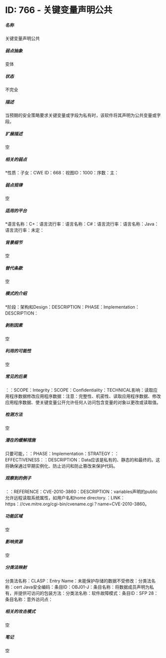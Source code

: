 # ID: 766 - 关键变量声明公共
<h5>名称</h5>关键变量声明公共
<h5>弱点抽象</h5>变体
<h5>状态</h5>不完全
<h5>描述</h5>当预期的安全策略要求关键变量或字段为私有时，该软件将其声明为公共变量或字段。
<h5>扩展描述</h5>空
<h5>相关的弱点</h5>*性质：子女：CWE ID：668：视图ID：1000：序数：主：
<h5>弱点规律</h5>空
<h5>适用的平台</h5>*语言名称：C+：语言流行率：语言名称：C#：语言流行率：语言名称：Java：语言流行率：未定：
<h5>背景细节</h5>空
<h5>替代条款</h5>空
<h5>模式的介绍</h5>*阶段：架构和Design：DESCRIPTION：PHASE：Implementation：DESCRIPTION：
<h5>剥削因素</h5>空
<h5>利用的可能性</h5>空
<h5>常见的后果</h5>：：SCOPE：Integrity：SCOPE：Confidentiality：TECHNICAL影响：读取应用程序数据修改应用程序数据：注意：完整性、机密性、读取应用程序数据、修改应用程序数据、使关键变量公开允许任何人访问包含变量的对象以更改或读取值。
<h5>检测方法</h5>空
<h5>潜在的缓解措施</h5>只要可能，：：PHASE：Implementation：STRATEGY：：EFFECTIVENESS：：DESCRIPTION：Data应该是私有的、静态的和最终的。这将确保通过早期实例化、防止访问和防止篡改来保护代码。
<h5>观察到的例子</h5>：：REFERENCE：CVE-2010-3860：DESCRIPTION：variables声明的public允许远程读取系统属性，如用户名和home directory.：LINK：https：//cve.mitre.org/cgi-bin/cvename.cgi？name=CVE-2010-3860。
<h5>功能区域</h5>空
<h5>影响资源</h5>空
<h5>分类法映射</h5>分类法名称：CLASP：Entry Name：未能保护存储的数据不受修改：分类法名称：cert Java安全编码：条目ID：OBJ01-J：条目名称：将数据成员声明为私有，并提供可访问的包装方法：分类法名称：软件故障模式：条目ID：SFP 28：条目名称：意外访问点：
<h5>相关的攻击模式</h5>空
<h5>笔记</h5>空

